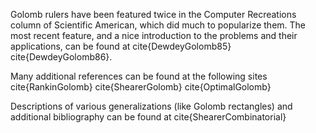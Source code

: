 Golomb rulers have been featured twice in the Computer Recreations
column of Scientific American, which did much to popularize them.
The most recent feature, and a nice introduction to the problems
and their applications, can be found at cite{DewdeyGolomb85} cite{DewdeyGolomb86}.


Many additional references can be found at the following sites
cite{RankinGolomb} cite{ShearerGolomb} cite{OptimalGolomb}


Descriptions of various generalizations (like Golomb rectangles) and additional
bibliography can be found at cite{ShearerCombinatorial}
